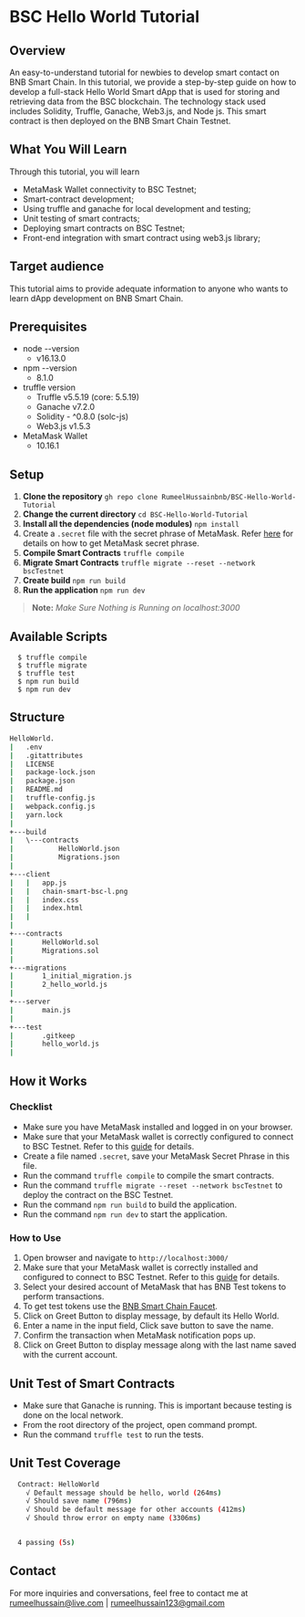 # BSC Hello World Tutorial

## Overview
An easy-to-understand tutorial for newbies to develop smart contact on BNB Smart Chain. In this tutorial, we provide a  step-by-step guide on how to develop a full-stack Hello World Smart dApp that is used for storing and retrieving data from the BSC blockchain. The technology stack used includes Solidity, Truffle, Ganache, Web3.js, and Node js. This smart contract is then deployed on the BNB Smart Chain Testnet.

## What You Will Learn
Through this tutorial, you will learn 
- MetaMask Wallet connectivity to BSC Testnet;
- Smart-contract development;
- Using truffle and ganache for local development and testing;
- Unit testing of smart contracts;
- Deploying smart contracts on BSC Testnet;
- Front-end integration with smart contract using web3.js library;

## Target audience
This tutorial aims to provide adequate information to anyone who wants to learn dApp development on BNB Smart Chain.

## Prerequisites
  - node --version
    - v16.13.0
  - npm --version 
    - 8.1.0
  - truffle version
    - Truffle v5.5.19 (core: 5.5.19)
    - Ganache v7.2.0
    - Solidity - ^0.8.0 (solc-js)
    - Web3.js v1.5.3
  - MetaMask Wallet
    - 10.16.1

## Setup

1. **Clone the repository**
```gh repo clone RumeelHussainbnb/BSC-Hello-World-Tutorial```
2. **Change the current directory**
```cd BSC-Hello-World-Tutorial```
3. **Install all the dependencies (node modules)**
```npm install```
4. Create a ```.secret``` file with the secret phrase of MetaMask. Refer [here](https://metamask.zendesk.com/hc/en-us/articles/360015290032-How-to-reveal-your-Secret-Recovery-Phrase) for details on how to get MetaMask secret phrase.   
5. **Compile Smart Contracts**
```truffle compile```
6. **Migrate Smart Contracts**
```truffle migrate --reset --network bscTestnet```
7. **Create build**
```npm run build```
8. **Run the application** ```npm run dev```
  
>**Note:**    _Make Sure Nothing is Running on localhost:3000_

## Available Scripts
```
  $ truffle compile
  $ truffle migrate
  $ truffle test
  $ npm run build
  $ npm run dev
```

## Structure
```sh
HelloWorld.
|   .env
|   .gitattributes
|   LICENSE
|   package-lock.json
|   package.json
|   README.md
|   truffle-config.js
|   webpack.config.js
|   yarn.lock
| 
+---build
|   \---contracts
|           HelloWorld.json
|           Migrations.json
|           
+---client
|   |   app.js
|   |   chain-smart-bsc-l.png
|   |   index.css
|   |   index.html
|   |   
|           
+---contracts
|       HelloWorld.sol
|       Migrations.sol
|       
+---migrations
|       1_initial_migration.js
|       2_hello_world.js
|                 
+---server
|       main.js
|       
+---test
|       .gitkeep
|       hello_world.js       
|       
```

## How it Works
### Checklist
- Make sure you have MetaMask installed and logged in on your browser.
- Make sure that your MetaMask wallet is correctly configured to connect to BSC Testnet. Refer to this [guide](https://academy.binance.com/en/articles/connecting-metamask-to-binance-smart-chain) for details.
- Create a file named ```.secret```, save your MetaMask Secret Phrase in this file.
- Run the command ```truffle compile``` to compile the smart contracts.
- Run the command ```truffle migrate --reset --network bscTestnet``` to deploy the contract on the BSC Testnet.
- Run the command ```npm run build``` to build the application.
- Run the command ```npm run dev``` to start the application.

### How to Use
1. Open browser and navigate to ```http://localhost:3000/```
2. Make sure that your MetaMask wallet is correctly installed and configured to connect to BSC Testnet. Refer to this [guide](https://academy.binance.com/en/articles/connecting-metamask-to-binance-smart-chain) for details.
3. Select your desired account of MetaMask that has BNB Test tokens to perform transactions.
4. To get test tokens use the [BNB Smart Chain Faucet](https://testnet.binance.org/faucet-smart).
5. Click on Greet Button to display message, by default its Hello World.
6. Enter a name in the input field, Click save button to save the name.
7. Confirm the transaction when MetaMask notification pops up.
8. Click on Greet Button to display message along with the last name saved with the current account.

## Unit Test of Smart Contracts
- Make sure that Ganache is running. This is important because testing is done on the local network.
- From the root directory of the project, open command prompt.
- Run the command ```truffle test``` to run the tests.
  
## Unit Test Coverage
```sh
  Contract: HelloWorld
    √ Default message should be hello, world (264ms)
    √ Should save name (796ms)
    √ Should be default message for other accounts (412ms)
    √ Should throw error on empty name (3306ms)


  4 passing (5s)
```
## Contact
For more inquiries and conversations, feel free to contact me at rumeelhussain@live.com | rumeelhussain123@gmail.com
